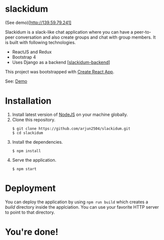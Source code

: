 # slackidum

(See demo)[http://139.59.79.241]

Slackidum is a slack-like chat application where you can have a peer-to-peer conversation and also create groups and chat with group members. It is built with following technologies.

- ReactJS and Redux
- Bootstrap 4
- Uses Django as a backend [[slackidum-backend](https://github.com/arjun2504/slackidum-backend)]

This project was bootstrapped with [Create React App](https://github.com/facebook/create-react-app).

See: [Demo](http://139.59.79.241)

# Installation

1. Install latest version of [NodeJS](https://nodejs.org/en/) on your machine globally.
2. Clone this repository.
    ```
    $ git clone https://github.com/arjun2504/slackidum.git
    $ cd slackidum
    ```
3. Install the dependencies.
    ```
    $ npm install
    ```
4. Serve the application.
    ```
    $ npm start
    ```
    
# Deployment
You can deploy the application by using `npm run build` which creates a *build* directory inside the applciation. You can use your favorite HTTP server to point to that directory.

# You're done!
